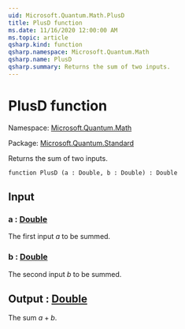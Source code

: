 ```yaml
---
uid: Microsoft.Quantum.Math.PlusD
title: PlusD function
ms.date: 11/16/2020 12:00:00 AM
ms.topic: article
qsharp.kind: function
qsharp.namespace: Microsoft.Quantum.Math
qsharp.name: PlusD
qsharp.summary: Returns the sum of two inputs.
---
```


# PlusD function

Namespace: [Microsoft.Quantum.Math](xref:Microsoft.Quantum.Math)

Package: [Microsoft.Quantum.Standard](https://nuget.org/packages/Microsoft.Quantum.Standard)


Returns the sum of two inputs.

```qsharp
function PlusD (a : Double, b : Double) : Double
```


## Input

### a : [Double](xref:microsoft.quantum.lang-ref.double)

The first input $a$ to be summed.


### b : [Double](xref:microsoft.quantum.lang-ref.double)

The second input $b$ to be summed.



## Output : [Double](xref:microsoft.quantum.lang-ref.double)

The sum $a + b$.